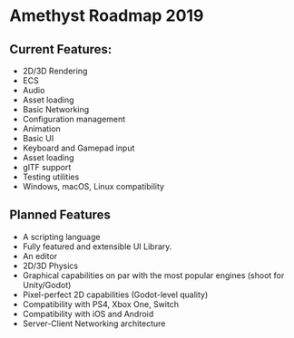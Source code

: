 # Amethyst Roadmap 2019

## Current Features:

- 2D/3D Rendering
- ECS
- Audio
- Asset loading
- Basic Networking
- Configuration management
- Animation
- Basic UI
- Keyboard and Gamepad input
- Asset loading
- glTF support 
- Testing utilities
- Windows, macOS, Linux compatibility

## Planned Features
- A scripting language
- Fully featured and extensible UI Library.
- An editor
- 2D/3D Physics
- Graphical capabilities on par with the most popular engines (shoot for Unity/Godot)
- Pixel-perfect 2D capabilities (Godot-level quality)
- Compatibility with PS4, Xbox One, Switch
- Compatibility with iOS and Android
- Server-Client Networking architecture
